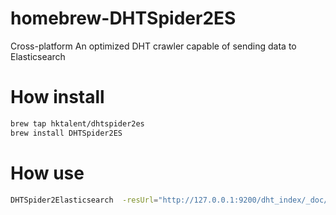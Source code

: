 # homebrew-DHTSpider2ES
Cross-platform An optimized DHT crawler capable of sending data to Elasticsearch

# How install
```bash
brew tap hktalent/dhtspider2es
brew install DHTSpider2ES
```

# How use
```bash
DHTSpider2Elasticsearch  -resUrl="http://127.0.0.1:9200/dht_index/_doc/" -address=":0"
```
